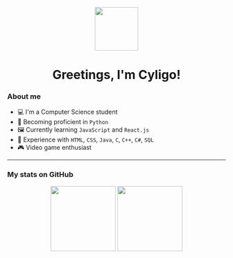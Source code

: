 <div align="center">
  <img src="https://media.giphy.com/media/QssGEmpkyEOhBCb7e1/giphy.gif" width="100">
</div>

<h1 align="center">Greetings, I'm Cyligo!</h1>

### About me

- 💻 I'm a Computer Science student <br>
- 🐍 Becoming proficient in `Python` <br>
- 🖼️ Currently learning `JavaScript` and `React.js` <br>
- 📖 Experience with `HTML`, `CSS`, `Java`, `C`, `C++`, `C#`, `SQL`
- 🎮 Video game enthusiast <br>

---

### My stats on GitHub

<div align="center">
  <img height="150em" src="https://github-readme-stats.vercel.app/api?username=Cyligo&show_icons=true&theme=tokyonight&title_color=ff69b4&icon_color=ff69b4&text_color=f8f8f2&bg_color=00000000"/>
  <img height="150em" src="https://github-readme-stats.vercel.app/api/top-langs/?username=Cyligo&layout=compact&theme=tokyonight&title_color=ff69b4&text_color=f8f8f2&bg_color=00000000"/>
</div>
